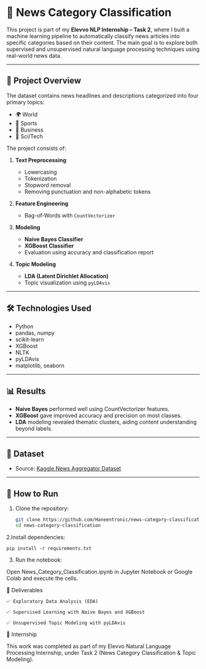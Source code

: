 # 📰 News Category Classification

This project is part of my **Elevvo NLP Internship – Task 2**, where I built a machine learning pipeline to automatically classify news articles into specific categories based on their content. The main goal is to explore both supervised and unsupervised natural language processing techniques using real-world news data.

---

## 🚀 Project Overview

The dataset contains news headlines and descriptions categorized into four primary topics:

- 🌍 World  
- 🏈 Sports  
- 💼 Business  
- 🔬 Sci/Tech  

The project consists of:

1. **Text Preprocessing**
   - Lowercasing
   - Tokenization
   - Stopword removal
   - Removing punctuation and non-alphabetic tokens

2. **Feature Engineering**
   - Bag-of-Words with `CountVectorizer`

3. **Modeling**
   - **Naive Bayes Classifier**
   - **XGBoost Classifier**
   - Evaluation using accuracy and classification report

4. **Topic Modeling**
   - **LDA (Latent Dirichlet Allocation)**
   - Topic visualization using `pyLDAvis`

---

## 🛠️ Technologies Used

- Python
- pandas, numpy
- scikit-learn
- XGBoost
- NLTK
- pyLDAvis
- matplotlib, seaborn

---

## 📊 Results

- **Naive Bayes** performed well using CountVectorizer features.
- **XGBoost** gave improved accuracy and precision on most classes.
- **LDA** modeling revealed thematic clusters, aiding content understanding beyond labels.

---

## 📁 Dataset

- Source: [Kaggle News Aggregator Dataset](https://www.kaggle.com/datasets/therohk/million-headlines)

---

## 🧪 How to Run

1. Clone the repository:
   ```bash
   git clone https://github.com/Haneentronic/news-category-classification.git
   cd news-category-classification

2.Install dependencies:

    pip install -r requirements.txt
    
3. Run the notebook:

 Open News_Category_Classification.ipynb in Jupyter Notebook or Google Colab and execute the cells.

 📎 Deliverables

    ✅ Exploratory Data Analysis (EDA)

    ✅ Supervised Learning with Naive Bayes and XGBoost

    ✅ Unsupervised Topic Modeling with pyLDAvis

📌 Internship

This work was completed as part of my Elevvo Natural Language Processing Internship, under Task 2 (News Category Classification & Topic Modeling).


